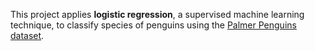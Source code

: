 This project applies **logistic regression**, a supervised machine learning technique, to classify species of penguins using the [Palmer Penguins dataset](https://allisonhorst.github.io/palmerpenguins/).
